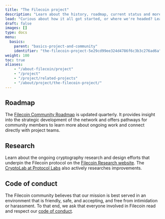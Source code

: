 ```yaml
---
title: "The Filecoin project"
description: "Learn about the history, roadmap, current status and more for Filecoin"
lead: "Curious about how it all got started, or where we're headed? Learn about the history, current state, and future trajectory of the Filecoin project here."
draft: false
images: []
type: docs
menu:
  basics:
    parent: "basics-project-and-community"
    identifier: "the-filecoin-project-5e29cd99ee324d4786f6c3b3c276ad6a"
weight: 100
toc: true
aliases:
    - "/about-filecoin/project"
    - "/project"
    - "/project/related-projects"
    - "/about/project/the-filecoin-project/"
---
```


## Roadmap

The [Filecoin Community Roadmap](https://github.com/filecoin-project/community/discussions/456) is updated quarterly. It provides insight into the strategic development of the network and offers pathways for community members to learn more about ongoing work and connect directly with project teams.

## Research

Learn about the ongoing cryptography research and design efforts that underpin the Filecoin protocol on the [Filecoin Research website](https://research.filecoin.io/). The [CryptoLab at Protocol Labs](https://research.protocol.ai/groups/cryptolab/) also actively researches improvements.

## Code of conduct

The Filecoin community believes that our mission is best served in an environment that is friendly, safe, and accepting, and free from intimidation or harassment. To that end, we ask that everyone involved in Filecoin read and respect our [code of conduct](https://github.com/filecoin-project/community/blob/master/CODE_OF_CONDUCT.md).
